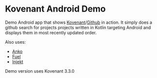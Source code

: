 Kovenant Android Demo
===========

Demo Android app that shows [Kovenant](http://kovenant.mplatvoet.nl)/[Github](https://github.com/mplatvoet/kovenant) in action.
It simply does a github search for projects projects written in Kotlin targeting Android and
displays them in most recently updated order.

Also uses:

- [Anko](https://github.com/JetBrains/anko)
- [Fuel](https://github.com/kittinunf/Fuel)
- [Injekt](https://github.com/kohesive/injekt)


Demo version uses Kovenant 3.3.0

